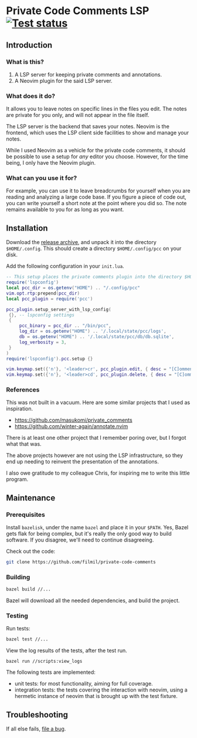 # Private Code Comments LSP [![Test status](https://github.com/filmil/private-code-comments/workflows/Test/badge.svg)](https://github.com/filmil/private-code-comments/workflows/Test/badge.svg)

## Introduction

### What is this?

1. A LSP server for keeping private comments and annotations.
2. A Neovim plugin for the said LSP server.

### What does it do?

It allows you to leave notes on specific lines in the files you edit. The notes
are private for you only, and will not appear in the file itself.

The LSP server is the backend that saves your notes. Neovim is the frontend,
which uses the LSP client side facilities to show and manage your notes.

While I used Neovim as a vehicle for the private code comments, it should be
possible to use a setup for *any* editor you choose. However, for the time being,
I only have the Neovim plugin.

### What can you use it for?

For example, you can use it to leave breadcrumbs for yourself when you are
reading and analyzing a large code base.  If you figure a piece of code out,
you can write yourself a short note at the point where you did so. The note
remains available to you for as long as you want.

## Installation

Download the [release archive][rel], and unpack it into the directory
`$HOME/.config`. This should create a directory `$HOME/.config/pcc` on your
disk.

[rel]: https://github.com/filmil/private-code-comments/releases

Add the following configuration in your `init.lua`.

```lua
-- This setup places the private comments plugin into the directory $HOME/.config/pcc.
require('lspconfig')
local pcc_dir = os.getenv("HOME") .. "/.config/pcc"
vim.opt.rtp:prepend(pcc_dir)
local pcc_plugin = require('pcc')

pcc_plugin.setup_server_with_lsp_config(
 {}, -- lspconfig settings
 {
     pcc_binary = pcc_dir .. "/bin/pcc",
     log_dir = os.getenv("HOME") .. '/.local/state/pcc/logs',
     db = os.getenv("HOME") .. '/.local/state/pcc/db/db.sqlite',
     log_verbosity = 3,
 }
)
require('lspconfig').pcc.setup {}

vim.keymap.set({'n'}, '<leader>cr', pcc_plugin.edit, { desc = "[C]omment [R]eview" })
vim.keymap.set({'n'}, '<leader>cd', pcc_plugin.delete, { desc = "[C]omment [D]elete" })
```

### References

This was not built in a vacuum.  Here are some similar projects that I used
as inspiration.

* https://github.com/masukomi/private_comments
* https://github.com/winter-again/annotate.nvim

There is at least one other project that I remember poring over, but I forgot
what that was.

The above projects however are not using the LSP infrastructure, so they end up
needing to reinvent the presentation of the annotations.

I also owe gratitude to my colleague Chris, for inspiring me to write this
little program.


## Maintenance

### Prerequisites

Install `bazelisk`, under the name `bazel` and place it in your `$PATH`.
Yes, Bazel gets flak for being complex, but it's really the only good way to
build software. If you disagree, we'll need to continue disagreeing.

Check out the code:

```sh
git clone https://github.com/filmil/private-code-comments
```

### Building

```bash
bazel build //...
```

Bazel will download all the needed dependencies, and build the project.

### Testing

Run tests:

```bash
bazel test //...
```

View the log results of the tests, after the test run.

```
bazel run //scripts:view_logs
```

The following tests are implemented:
* unit tests: for most functionality, aiming for full coverage.
* integration tests: the tests covering the interaction with neovim, using
  a hermetic instance of neovim that is brought up with the test fixture.

## Troubleshooting

If all else fails, [file a bug][bug].

[bug]: https://github.com/filmil/private-code-comments/issues

